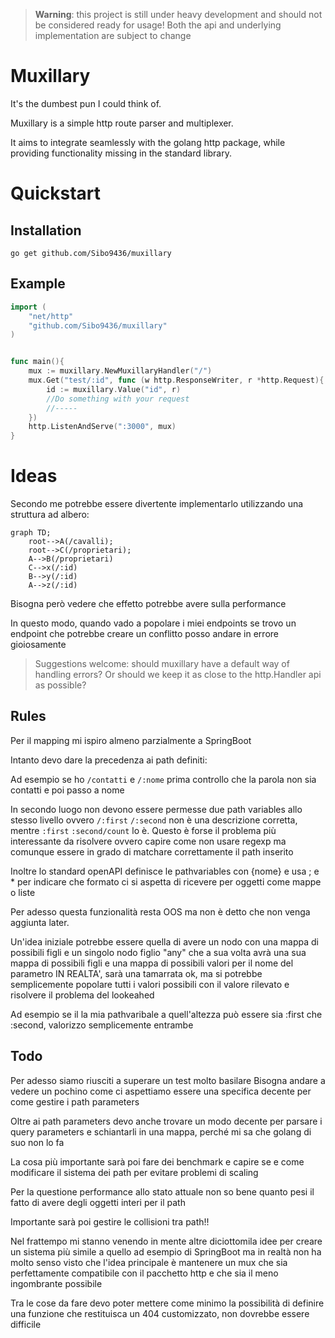 > **Warning**: this project is still under heavy development and should not be considered ready for usage!
> Both the api and underlying implementation are subject to change
# Muxillary
It's the dumbest pun I could think of.

Muxillary is a simple http route parser and multiplexer.

It aims to integrate seamlessly with the golang http package, while providing functionality missing in the standard library.

# Quickstart
## Installation 
`go get github.com/Sibo9436/muxillary`

## Example
```go
import (
    "net/http"
    "github.com/Sibo9436/muxillary"
)


func main(){
    mux := muxillary.NewMuxillaryHandler("/")
    mux.Get("test/:id", func (w http.ResponseWriter, r *http.Request){
        id := muxillary.Value("id", r)
        //Do something with your request
        //-----
    })
    http.ListenAndServe(":3000", mux)
}
```

# Ideas
Secondo me potrebbe essere divertente implementarlo utilizzando una struttura ad albero:

```mermaid
graph TD;
    root-->A(/cavalli);
    root-->C(/proprietari);
    A-->B(/proprietari)
    C-->x(/:id)
    B-->y(/:id)
    A-->z(/:id)
```

Bisogna però vedere che effetto potrebbe avere sulla performance

In questo modo, quando vado a popolare i miei endpoints se trovo un endpoint che potrebbe creare un conflitto posso andare in errore gioiosamente

> Suggestions welcome: should muxillary have a default way of handling errors? Or should we keep it as close to the http.Handler api as possible?

## Rules 
Per il mapping mi ispiro almeno parzialmente a SpringBoot

Intanto devo dare la precedenza ai path definiti:

Ad esempio se ho `/contatti` e `/:nome` prima controllo che la parola non sia contatti 
e poi passo a nome 

In secondo luogo non devono essere permesse due path variables allo stesso livello
ovvero `/:first` `/:second` non è una descrizione corretta, mentre
`:first` `:second/count` lo è. Questo è forse il problema più interessante da risolvere
ovvero capire come non usare regexp ma comunque essere in grado di matchare correttamente il path inserito

Inoltre lo standard openAPI definisce le pathvariables con {nome} e usa ; e * per indicare che formato 
ci si aspetta di ricevere per oggetti come mappe o liste 

Per adesso questa funzionalità resta OOS ma non è detto che non venga aggiunta later.

Un'idea iniziale potrebbe essere quella di avere un nodo con una mappa di possibili figli e un singolo nodo figlio "any"
che a sua volta avrà una sua mappa di possibili figli e una mappa di possibili valori per il nome del parametro
IN REALTA', sarà una tamarrata ok, ma si potrebbe semplicemente popolare tutti i valori possibili con il valore rilevato e risolvere il 
problema del lookeahed

Ad esempio se il la mia pathvaribale a quell'altezza può essere sia :first che :second, valorizzo semplicemente entrambe


## Todo 
Per adesso siamo riusciti a superare un test molto basilare
Bisogna andare a vedere un pochino come ci aspettiamo essere una specifica decente per come gestire i path parameters 

Oltre ai path parameters devo anche trovare un modo decente per parsare i query parameters e schiantarli in una mappa, perché mi sa che golang
di suo non lo fa

La cosa più importante sarà poi fare dei benchmark e capire se e come modificare il sistema dei path per evitare problemi di scaling

Per la questione performance allo stato attuale non so bene quanto pesi il fatto di avere degli oggetti interi per il path

Importante sarà poi gestire le collisioni tra path!!

Nel frattempo mi stanno venendo in mente altre diciottomila idee per creare un sistema più simile a quello ad esempio di SpringBoot 
ma in realtà non ha molto senso visto che l'idea principale è mantenere un mux che sia perfettamente compatibile con il pacchetto http
e che sia il meno ingombrante possibile

Tra le cose da fare devo poter mettere come minimo la possibilità di definire una funzione che restituisca un 404 customizzato, non dovrebbe essere difficile



